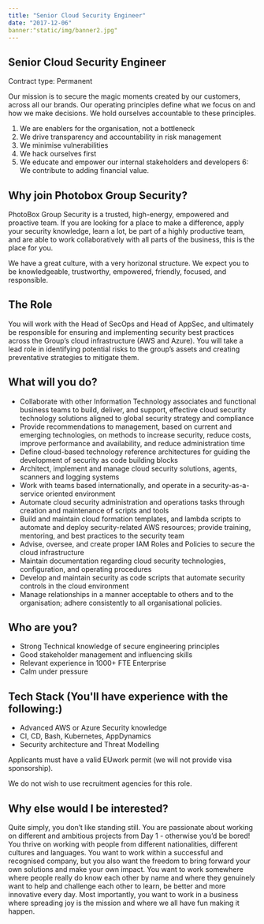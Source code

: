 ```yaml
---
title: "Senior Cloud Security Engineer"
date: "2017-12-06"
banner:"static/img/banner2.jpg"
---
```


## Senior Cloud Security Engineer

Contract type: Permanent

Our mission is to secure the magic moments created by our customers, across all our brands. Our operating principles define what we focus on and how we make decisions. We hold ourselves accountable to these principles.

1. We are enablers for the organisation, not a bottleneck
2. We drive transparency and accountability in risk management
3. We minimise vulnerabilities
4. We hack ourselves first
5. We educate and empower our internal stakeholders and developers
6: We contribute to adding financial value.

## Why join Photobox Group Security?

PhotoBox Group Security is a trusted, high-energy, empowered and proactive team. If you are looking for a place to make a difference, apply your security knowledge, learn a lot, be part of a highly productive team, and are able to work collaboratively with all parts of the business, this is the place for you.

We have a great culture, with a very horizonal structure. We expect you to be knowledgeable, trustworthy, empowered, friendly, focused, and responsible.

## The Role

You will work with the Head of SecOps and Head of AppSec, and ultimately be responsible for ensuring and implementing security best practices across the Group’s cloud infrastructure (AWS and Azure). You will take a lead role in identifying potential risks to the group’s assets and creating preventative strategies to mitigate them.

## What will you do?

- Collaborate with other Information Technology associates and functional business teams to build, deliver, and support, effective cloud security technology solutions aligned to global security strategy and compliance
- Provide recommendations to management, based on current and emerging technologies, on methods to increase security, reduce costs, improve performance and availability, and reduce administration time
- Define cloud-based technology reference architectures for guiding the development of security as code building blocks
- Architect, implement and manage cloud security solutions, agents, scanners and logging systems
- Work with teams based internationally, and operate in a security-as-a-service oriented environment
- Automate cloud security administration and operations tasks through creation and maintenance of scripts and tools
- Build and maintain cloud formation templates, and lambda scripts to automate and deploy security-related AWS resources; provide training, mentoring, and best practices to the security team
- Advise, oversee, and create proper IAM Roles and Policies to secure the cloud infrastructure
- Maintain documentation regarding cloud security technologies, configuration, and operating procedures
- Develop and maintain security as code scripts that automate security controls in the cloud environment
- Manage relationships in a manner acceptable to others and to the organisation; adhere consistently to all organisational policies.

## Who are you?

- Strong Technical knowledge of secure engineering principles
- Good stakeholder management and influencing skills
- Relevant experience in 1000+ FTE Enterprise
- Calm under pressure

## Tech Stack (You'll have experience with the following:)

- Advanced AWS or Azure Security knowledge
- CI, CD, Bash, Kubernetes, AppDynamics
- Security architecture and Threat Modelling

Applicants must have a valid EUwork permit (we will not provide visa sponsorship).

We do not wish to use recruitment agencies for this role.

## Why else would I be interested?

Quite simply, you don’t like standing still. You are passionate about working on different and ambitious projects from Day 1 - otherwise you’d be bored! You thrive on working with people from different nationalities, different cultures and languages. You want to work within a successful and recognised company, but you also want the freedom to bring forward your own solutions and make your own impact. You want to work somewhere where people really do know each other by name and where they genuinely want to help and challenge each other to learn, be better and more innovative every day. Most importantly, you want to work in a business where spreading joy is the mission and where we all have fun making it happen.
